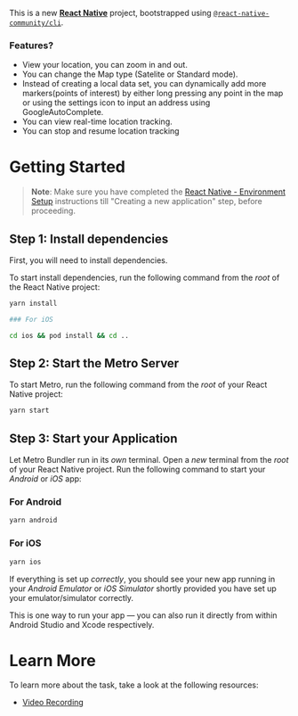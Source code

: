 This is a new [**React Native**](https://reactnative.dev) project, bootstrapped using [`@react-native-community/cli`](https://github.com/react-native-community/cli).

### Features?

- View your location, you can zoom in and out.
- You can change the Map type (Satelite or Standard mode).
- Instead of creating a local data set, you can dynamically add more markers(points of interest) by either long pressing any point in the map or using the settings icon to input an address using GoogleAutoComplete.
- You can view real-time location tracking.
- You can stop and resume location tracking
  


# Getting Started

>**Note**: Make sure you have completed the [React Native - Environment Setup](https://reactnative.dev/docs/environment-setup) instructions till "Creating a new application" step, before proceeding.

## Step 1: Install dependencies

First, you will need to install dependencies.

To start install dependencies, run the following command from the _root_ of the React Native project:

```bash
yarn install

### For iOS

cd ios && pod install && cd ..

```

## Step 2: Start the Metro Server

To start Metro, run the following command from the _root_ of your React Native project:

```bash
yarn start
```

## Step 3: Start your Application

Let Metro Bundler run in its _own_ terminal. Open a _new_ terminal from the _root_ of your React Native project. Run the following command to start your _Android_ or _iOS_ app:

### For Android

```bash
yarn android
```

### For iOS

```bash
yarn ios
```

If everything is set up _correctly_, you should see your new app running in your _Android Emulator_ or _iOS Simulator_ shortly provided you have set up your emulator/simulator correctly.

This is one way to run your app — you can also run it directly from within Android Studio and Xcode respectively.



# Learn More

To learn more about the task, take a look at the following resources:

- [Video Recording](https://drive.google.com/file/d/1t8tLesjfSW9HLN_m5sdQtsXkOggh02fY/view?usp=sharing)
